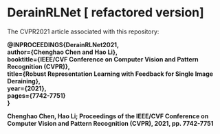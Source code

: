 # DerainRLNet [ refactored version]

The CVPR2021 article associated with this repository:

__@INPROCEEDINGS{DerainRLNet2021, <br/>
author={Chenghao Chen and Hao Li}, <br/>
booktitle={IEEE/CVF Conference on Computer Vision and Pattern Recognition (CVPR)}, <br/>
title={Robust Representation Learning with Feedback for Single Image Deraining}, <br/>
year={2021}, <br/>
pages={7742-7751} <br/>
}__

__Chenghao Chen, Hao Li; Proceedings of the IEEE/CVF Conference on Computer Vision and Pattern Recognition (CVPR), 2021, pp. 7742-7751__




